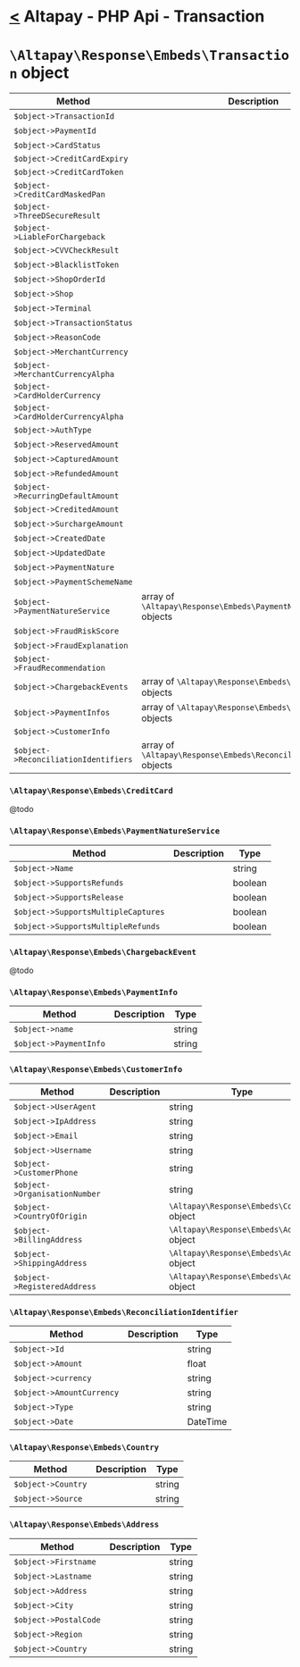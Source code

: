 [<](../index.md) Altapay - PHP Api - Transaction
================================================

# `\Altapay\Response\Embeds\Transaction` object

| Method  | Description | Type |
|---|---|---|
| `$object->TransactionId` | | string
| `$object->PaymentId` | | string
| `$object->CardStatus` | | array
| `$object->CreditCardExpiry` | | `\Altapay\Response\Embeds\CreditCard`
| `$object->CreditCardToken` | | string
| `$object->CreditCardMaskedPan` | | string
| `$object->ThreeDSecureResult` | | string
| `$object->LiableForChargeback` | | string
| `$object->CVVCheckResult` | | string
| `$object->BlacklistToken` | | string
| `$object->ShopOrderId` | | string
| `$object->Shop` | | string
| `$object->Terminal` | | string
| `$object->TransactionStatus` | | string
| `$object->ReasonCode` | | string
| `$object->MerchantCurrency` | | string
| `$object->MerchantCurrencyAlpha` | | string
| `$object->CardHolderCurrency` | | string
| `$object->CardHolderCurrencyAlpha` | | string
| `$object->AuthType` | | string
| `$object->ReservedAmount` | | float
| `$object->CapturedAmount` | | float
| `$object->RefundedAmount` | | float
| `$object->RecurringDefaultAmount` | | float
| `$object->CreditedAmount` | | float
| `$object->SurchargeAmount` | | float
| `$object->CreatedDate` | | DateTime
| `$object->UpdatedDate` | | DateTime
| `$object->PaymentNature` | | string
| `$object->PaymentSchemeName` | | string
| `$object->PaymentNatureService` | array of `\Altapay\Response\Embeds\PaymentNatureService` objects | array
| `$object->FraudRiskScore` | | float
| `$object->FraudExplanation` | | string
| `$object->FraudRecommendation` | | string
| `$object->ChargebackEvents` | array of `\Altapay\Response\Embeds\ChargebackEvent` objects | array
| `$object->PaymentInfos` | array of `\Altapay\Response\Embeds\PaymentInfo` objects | array
| `$object->CustomerInfo` | | `\Altapay\Response\Embeds\CustomerInfo`
| `$object->ReconciliationIdentifiers` | array of `\Altapay\Response\Embeds\ReconciliationIdentifier` objects | array

### `\Altapay\Response\Embeds\CreditCard`

@todo

### `\Altapay\Response\Embeds\PaymentNatureService`

| Method  | Description | Type |
|---|---|---|
| `$object->Name` | | string
| `$object->SupportsRefunds` | | boolean
| `$object->SupportsRelease` | | boolean
| `$object->SupportsMultipleCaptures` | | boolean
| `$object->SupportsMultipleRefunds` | | boolean

### `\Altapay\Response\Embeds\ChargebackEvent`

@todo

### `\Altapay\Response\Embeds\PaymentInfo`

| Method  | Description | Type |
|---|---|---|
| `$object->name` | | string
| `$object->PaymentInfo` | | string

### `\Altapay\Response\Embeds\CustomerInfo`

| Method  | Description | Type |
|---|---|---|
| `$object->UserAgent` | | string
| `$object->IpAddress` | | string
| `$object->Email` | | string
| `$object->Username` | | string
| `$object->CustomerPhone` | | string
| `$object->OrganisationNumber` | | string
| `$object->CountryOfOrigin` | | `\Altapay\Response\Embeds\Country` object
| `$object->BillingAddress` | | `\Altapay\Response\Embeds\Address` object
| `$object->ShippingAddress` | | `\Altapay\Response\Embeds\Address` object
| `$object->RegisteredAddress` | | `\Altapay\Response\Embeds\Address` object

### `\Altapay\Response\Embeds\ReconciliationIdentifier`

| Method  | Description | Type |
|---|---|---|
| `$object->Id` | | string
| `$object->Amount` | | float
| `$object->currency` | | string
| `$object->AmountCurrency` | | string
| `$object->Type` | | string
| `$object->Date` | | DateTime

### `\Altapay\Response\Embeds\Country`

| Method  | Description | Type |
|---|---|---|
| `$object->Country` | | string
| `$object->Source` | | string

### `\Altapay\Response\Embeds\Address`

| Method  | Description | Type |
|---|---|---|
| `$object->Firstname` | | string
| `$object->Lastname` | | string
| `$object->Address` | | string
| `$object->City` | | string
| `$object->PostalCode` | | string
| `$object->Region` | | string
| `$object->Country` | | string
